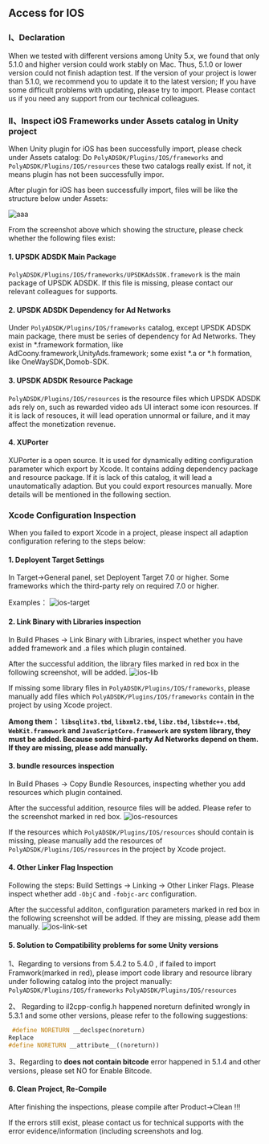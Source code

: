 ## Access for IOS

### I、Declaration
When we tested with different versions among Unity 5.x, we found that only 5.1.0 and higher version could work stably on Mac. Thus, 5.1.0 or lower version could not finish adaption test. If the version of your project is lower than 5.1.0, we recommend you to update it to the latest version; If you have some difficult problems with updating, please try to import. Please contact us if you need any support from our technical colleagues.

### II、Inspect iOS Frameworks under Assets catalog in Unity project
When Unity plugin for iOS has been successfully  import, please check under Assets catalog:
Do `PolyADSDK/Plugins/IOS/frameworks` and `PolyADSDK/Plugins/IOS/resources` these two catalogs really exist. If not, it means plugin has not been successfully impor. 

After plugin for iOS has been successfully import, files will be like the structure below under Assets: 

![aaa](http://docc.upltv.com/uploads/201805/5af573a34f61b_5af573a3.png "aaa")


From the screenshot above which showing the structure, please check whether the following files exist: 
#### 1. UPSDK ADSDK Main Package
`PolyADSDK/Plugins/IOS/frameworks/UPSDKAdsSDK.framework` is the main package of UPSDK ADSDK. If this file is missing, please contact our relevant colleagues for supports.

#### 2. UPSDK ADSDK Dependency for Ad Networks 
Under `PolyADSDK/Plugins/IOS/frameworks` catalog, except UPSDK ADSDK main package, there must be series of dependency for Ad Networks. They exist in *.framework formation, like AdCoony.framework,UnityAds.framework; some exist *.a or *.h formation, like OneWaySDK,Domob-SDK. 

#### 3. UPSDK ADSDK Resource Package
`PolyADSDK/Plugins/IOS/resources` is the resource files which UPSDK ADSDK ads rely on, such as rewarded video ads UI interact some icon resources. If it is lack of resouces, it will lead operation unnormal or failure, and it may affect the monetization revenue.

#### 4. XUPorter
XUPorter is a open source. It is used for dynamically editing configuration parameter which export by Xcode. It contains adding dependency package and resource package.
If it is lack of this catalog, it will lead a unautomatically adaption. But you could export resources manually. More details will be mentioned in the following section.


### Xcode Configuration Inspection
When you failed to export Xcode in a project, please inspect all adaption configuration refering to the steps below:

#### 1. Deployent Target Settings
In Target->General panel, set Deployent Target 7.0 or higher. Some frameworks which the third-party rely on required 7.0 or higher.

Examples：
![ios-target](http://ads-sdk-doc.haloapps.com/uploads/201706/59535d81cf339_59535d81.png "ios-target")

#### 2. Link Binary with Libraries inspection
In Build Phases -> Link Binary with Libraries, inspect whether you have added framework and .a files which plugin contained.

After the successful addition, the library files marked in red box in the following screenshot, will be added.
![ios-lib](http://ads-sdk-doc.haloapps.com/uploads/201706/595361be1b87e_595361be.png "ios-lib")

If missing some library files in `PolyADSDK/Plugins/IOS/frameworks`, please manually add files which `PolyADSDK/Plugins/IOS/frameworks` contain in the project by using Xcode project. 

**Among them：
`libsqlite3.tbd`, `libxml2.tbd`, `libz.tbd`, `libstdc++.tbd`, `WebKit.framework` and `JavaScriptCore.framework` are system library, they must be added. Because some third-party Ad Networks depend on them. If they are missing, please add manually.**

#### 3. bundle resources inspection
In Build Phases -> Copy Bundle Resources, inspecting whether you add resources which plugin contained.

After the successful addition, resource files will be added. Please refer to the screenshot marked in red box.
![ios-resources](http://ads-sdk-doc.haloapps.com/uploads/201706/59536339b4e91_59536339.png "ios-resources")

If the resources which `PolyADSDK/Plugins/IOS/resources` should contain is missing, please manually add the resources of `PolyADSDK/Plugins/IOS/resources` in the project by Xcode project.

#### 4. Other Linker Flag Inspection
Following the steps: Build Settings -> Linking -> Other Linker Flags.
Please inspect whether add `-ObjC` and `-fobjc-arc` configuration.

After the successful additon, configuration parameters marked in red box in the following screenshot will be added. If they are missing, please add them manually.
![ios-link-set](http://ads-sdk-doc.haloapps.com/uploads/201706/59536443253fc_59536443.png "ios-link-set")

#### 5. Solution to Compatibility problems for some Unity versions

1、Regarding to versions from 5.4.2 to 5.4.0 , if failed to import Framwork(marked in red), please import code library and resource library under following catalog into the project manually:
`PolyADSDK/Plugins/IOS/frameworks`
 `PolyADSDK/Plugins/IOS/resources`
 
 2、 Regarding to il2cpp-config.h happened noreturn definited wrongly in 5.3.1 and some other versions, please refer to the following suggestions:
```cpp
 #define NORETURN __declspec(noreturn)
Replace 
#define NORETURN __attribute__((noreturn))
```
3、Regarding to **does not contain bitcode** error happened in 5.1.4 and other versions, please set NO for Enable Bitcode.

#### 6. Clean Project, Re-Compile
After finishing the inspections, please compile after Product->Clean !!!

If the errors still exist, please contact us for technical supports with the error evidence/information (including screenshots and log.